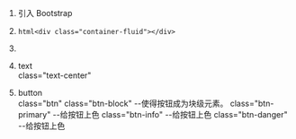 1. 引入 Bootstrap  
<link rel="stylesheet" href="//cdn.bootcss.com/bootstrap/3.3.1/css/bootstrap.min.css"/>

2. ```html<div class="container-fluid"></div>```
3. <img class="img-responsive">


4. text  
class="text-center"  
5. button  
class="btn"
class="btn-block" --使得按钮成为块级元素。
class="btn-primary" --给按钮上色
class="btn-info"    --给按钮上色
class="btn-danger"  --给按钮上色
